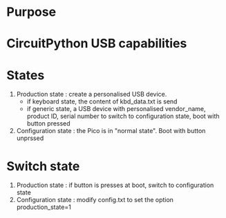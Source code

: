 # Purpose

# CircuitPython USB capabilities

# States

1. Production state : create a personalised USB device.
	- if keyboard state, the content of kbd_data.txt is send
	- if generic state, a USB device with personalised vendor_name, product ID, serial number
	to switch to configuration state, boot with button pressed
2. Configuration state : the Pico is in "normal state". Boot with button unprssed 
	

# Switch state
1. Production state : if button is presses at boot, switch to configuration state
2. Configuration state : modify config.txt to set the option production_state=1


